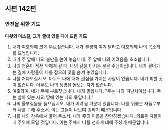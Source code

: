 ## 시편 142편

### 안전을 위한 기도
**다윗의 마스길, 그가 굴에 있을 때에 드린 기도**
1. 내가 여호와께 크게 부르짖습니다. 내가 불쌍히 여겨 달라고 여호와께 나의 목소리를 드높입니다.
2. 내가 주 앞에 나의 불만을 쏟아 놓습니다. 주 앞에 나의 어려움을 호소합니다.
3. 나의 영혼이 점점 약해져 갈 때, 나의 길을 아시는 분은 주님이십니다. 내가 걸어가는 길에 사람들이 나를 잡으려 덫을 숨겨 놓았습니다.
4. 나를 쳐다보십시오. 아무도 나에 대해 관심을 가지는 사람이 없습니다. 내가 피할 곳이 없습니다. 아무도 나의 생명을 돌보는 자가 없습니다.
5. 여호와여, 내가 주께 부르짖습니다. 내가 말합니다. "주는 나의 피난처이십니다. 주는 살아 있는 자의 땅에 있는 나의 몫입니다."
6. 나의 울부짖음을 들으십시오. 내가 어려움 가운데 있습니다. 나를 뒤쫓는 자들로부터 나를 구해 주소서. 이는 그들이 나보다 강하기 때문입니다.
7. 나를 나의 감옥에서 풀어 주소서. 내가 주의 이름을 찬양하겠습니다. 의로운 자들이 내 주위에 모일 것입니다. 이는 주께서 나를 선하게 대해 주셨기 때문입니다.